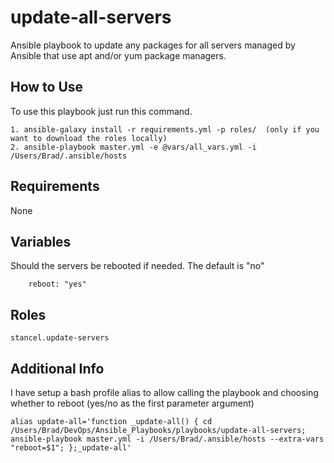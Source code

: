 update-all-servers
=========

Ansible playbook to update any packages for all servers managed by Ansible that use apt and/or yum package managers.


How to Use
------------

To use this playbook just run this command.

	1. ansible-galaxy install -r requirements.yml -p roles/  (only if you want to download the roles locally)
	2. ansible-playbook master.yml -e @vars/all_vars.yml -i /Users/Brad/.ansible/hosts


Requirements
------------

None

Variables
------------

Should the servers be rebooted if needed. The default is "no"
```
	reboot: "yes"
```

Roles
------------

	stancel.update-servers


Additional Info
------------

I have setup a bash profile alias to allow calling the playbook and choosing whether to reboot (yes/no as the first parameter argument)

```
alias update-all='function _update-all() { cd /Users/Brad/DevOps/Ansible_Playbooks/playbooks/update-all-servers; ansible-playbook master.yml -i /Users/Brad/.ansible/hosts --extra-vars "reboot=$1"; };_update-all'
```




